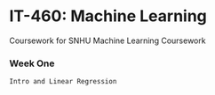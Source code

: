 # IT-460: Machine Learning

Coursework for SNHU Machine Learning Coursework

### Week One
```
Intro and Linear Regression
```